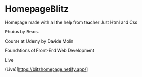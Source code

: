 # HomepageBlitz
Homepage made with all the help from teacher 
Just Html and Css

Photos by Bears.

Course at Udemy by Davide Molin

Foundations of Front-End Web Development

<a ref='https://blitzhomepage.netlify.app/'>Live</a>

(Live)[https://blitzhomepage.netlify.app/]
